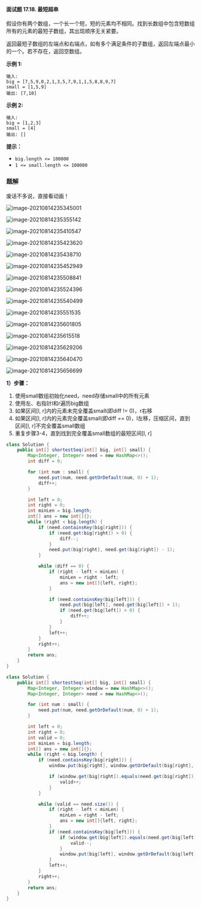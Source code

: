 #### 面试题 17.18. 最短超串

假设你有两个数组，一个长一个短，短的元素均不相同。找到长数组中包含短数组所有的元素的最短子数组，其出现顺序无关紧要。

返回最短子数组的左端点和右端点，如有多个满足条件的子数组，返回左端点最小的一个。若不存在，返回空数组。

**示例 1:**

```shell
输入:
big = [7,5,9,0,2,1,3,5,7,9,1,1,5,8,8,9,7]
small = [1,5,9]
输出: [7,10]
```

**示例 2:**

```shell
输入:
big = [1,2,3]
small = [4]
输出: []
```

**提示：**

- `big.length <= 100000`
- `1 <= small.length <= 100000`

### 题解

废话不多说，直接看动画！

![image-20210814235345001](./images/最短超串/1.jpg)

![image-20210814235355142](./images/最短超串/2.jpg)

![image-20210814235410547](./images/最短超串/3.jpg)

![image-20210814235423620](./images/最短超串/4.jpg)

![image-20210814235438710](./images/最短超串/5.jpg)

![image-20210814235452949](./images/最短超串/6.jpg)

![image-20210814235508841](./images/最短超串/7.jpg)

![image-20210814235524396](./images/最短超串/8.jpg)

![image-20210814235540499](./images/最短超串/9.jpg)

![image-20210814235551535](./images/最短超串/10.jpg)

![image-20210814235601805](./images/最短超串/11.jpg)

![image-20210814235615518](./images/最短超串/12.jpg)

![image-20210814235629206](./images/最短超串/13.jpg)

![image-20210814235640470](./images/最短超串/14.jpg)

![image-20210814235656699](./images/最短超串/15.jpg)

**1）步骤：**

1. 使用small数组初始化need，need存储small中的所有元素
2. 使用左、右指针l和r遍历big数组
3. 如果区间[l, r]内的元素未完全覆盖small(即diff != 0)，r右移
4. 如果区间[l, r]内的元素完全覆盖small(即diff == 0)，l左移，压缩区间，直到区间[l, r]不完全覆盖small数组
5. 重复步骤3-4，直到找到完全覆盖small数组的最短区间[l, r]

```java
class Solution {
    public int[] shortestSeq(int[] big, int[] small) {
        Map<Integer, Integer> need = new HashMap<>();
        int diff = 0;

        for (int num : small) {
            need.put(num, need.getOrDefault(num, 0) + 1);
            diff++;
        }

        int left = 0;
        int right = 0;
        int minLen = big.length;
        int[] ans = new int[]{};
        while (right < big.length) {
            if (need.containsKey(big[right])) {
                if (need.get(big[right]) > 0) {
                    diff--;
                }
                need.put(big[right], need.get(big[right]) - 1);
            }

            while (diff == 0) {
                if (right - left < minLen) {
                    minLen = right - left;
                    ans = new int[]{left, right};
                }

                if (need.containsKey(big[left])) {
                    need.put(big[left], need.get(big[left]) + 1);
                    if (need.get(big[left]) > 0) {
                        diff++;
                    }
                }
                left++;
            }
            right++;
        }
        return ans;
    }
}
```

```java
class Solution {
    public int[] shortestSeq(int[] big, int[] small) {
        Map<Integer, Integer> window = new HashMap<>();
        Map<Integer, Integer> need = new HashMap<>();

        for (int num : small) {
            need.put(num, need.getOrDefault(num, 0) + 1);
        }

        int left = 0;
        int right = 0;
        int valid = 0;
        int minLen = big.length;
        int[] ans = new int[]{};
        while (right < big.length) {
            if (need.containsKey(big[right])) {
                window.put(big[right], window.getOrDefault(big[right], 0) + 1);

                if (window.get(big[right]).equals(need.get(big[right]))) {
                    valid++;
                }
            }

            while (valid == need.size()) {
                if (right - left < minLen) {
                    minLen = right - left;
                    ans = new int[]{left, right};
                }
                if (need.containsKey(big[left])) {
                    if (window.get(big[left]).equals(need.get(big[left]))) {
                        valid--;
                    }
                    window.put(big[left], window.getOrDefault(big[left], 0) - 1);
                }
                left++;
            }
            right++;
        }
        return ans;
    }
}
```